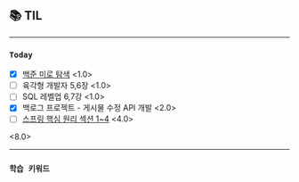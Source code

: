 ## 📚 TIL

---

### `Today`

- [X] [백준 미로 탐색](https://www.acmicpc.net/problem/2178) <1.0>
- [ ] 육각형 개발자 5,6장 <1.0>
- [ ] SQL 레벨업 6,7강 <1.0>
- [X] 백로그 프로젝트 - 게시물 수정 API 개발 <2.0>
- [ ] [스프링 핵심 원리 섹션 1~4](https://www.inflearn.com/course/%EC%8A%A4%ED%94%84%EB%A7%81-%ED%95%B5%EC%8B%AC-%EC%9B%90%EB%A6%AC-%EA%B8%B0%EB%B3%B8%ED%8E%B8?_gl=1*14vy9ir*_ga*MTcyOTY0MDA5NC4xNjkyOTEzMDUz*_ga_85V6SRKGJV*MTY5MjkxMzA1Mi4xLjEuMTY5Mjk5Nzg2MS42MC4wLjA.) <4.0>

<8.0>

---

### `학습 키워드`
